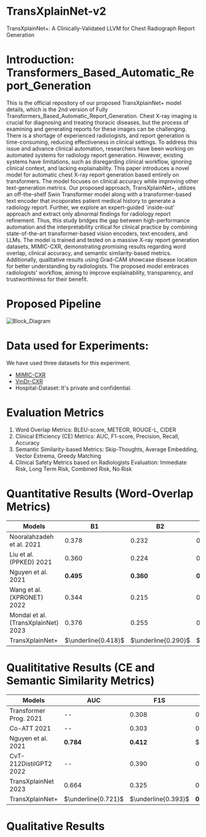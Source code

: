 # TransXplainNet-v2
TransXplainNet+: A Clinically-Validated LLVM for Chest Radiograph Report Generation


# Introduction: Transformers_Based_Automatic_Report_Generation
This is the official repository of our proposed TransXplainNet+ model details, which is the 2nd version of Fully Transformers_Based_Automatic_Report_Generation. Chest X-ray imaging is crucial for diagnosing and treating thoracic diseases, but the process of examining and generating reports for these images can be challenging. There is a shortage of experienced radiologists, and report generation is time-consuming, reducing effectiveness in clinical settings. To address this issue and advance clinical automation, researchers have been working on automated systems for radiology report generation. However, existing systems have limitations, such as disregarding clinical workflow, ignoring clinical context, and lacking explainability. This paper introduces a novel model for automatic chest X-ray report generation based entirely on transformers. The model focuses on clinical accuracy while improving other text-generation metrics. Our proposed approach, TransXplainNet+, utilizes an off-the-shelf Swin Transformer model along with a transformer-based text encoder that incoporates patient medical history to generate a radiology report. Further, we explore an expert-guided `inside-out' approach and extract only abnormal findings for radiology report refinement. Thus, this study bridges the gap between high-performance automation and the interpretability critical for clinical practice by combining state-of-the-art transformer-based vision encoders, text encoders, and LLMs. The model is trained and tested on a massive X-ray report generation datasets, MIMIC-CXR, demonstrating promising results regarding word overlap, clinical accuracy, and semantic similarity-based metrics. Additionally, qualitative results using Grad-CAM showcase disease location for better understanding by radiologists. The proposed model embraces radiologists' workflow, aiming to improve explainability, transparency, and trustworthiness for their benefit.

# Proposed Pipeline
![Block_Diagram](https://github.com/user-attachments/assets/0100a072-0d41-4387-82c9-e5cf3db32867)


# Data used for Experiments: 

We have used three datasets for this experiment.
  - [MIMIC-CXR](https://physionet.org/content/mimiciii-demo/1.4/)
  - [VinDr-CXR](https://vindr.ai/datasets/cxr)
  - Hospital-Dataset: It's private and confidential.

# Evaluation Metrics 
1. Word Overlap Metrics: BLEU-score, METEOR, ROUGE-L, CIDER
2. Clinical Efficiency (CE) Metrics: AUC, F1-score, Precision, Recall, Accuracy
3. Semantic Similarity-based Metrics: Skip-Thoughts, Average Embedding, Vector Extrema, Greedy Matching
4. Clinical Safety Metrics based on Radiologists Evaluation: Immediate Risk, Long Term Risk, Combined Risk, No Risk

# Quantitative Results (Word-Overlap Metrics)

| **Models**                             | **B1**   | **B2**   | **B3**   | **B4**   | **METEOR** | **ROUGE-L** | **CIDER**    |
|----------------------------------------|----------|----------|----------|----------|------------|-------------|--------------|
| Nooralahzadeh et al. 2021             | 0.378    | 0.232    | 0.154    | 0.107    | 0.145      | 0.272       | --           |
| Liu et al. (PPKED) 2021                         | 0.360    | 0.224    | 0.149    | 0.106    | 0.149      | 0.284       | --           |
| Nguyen et al. 2021                  | **0.495**| **0.360**| **0.278**| **0.224**| **0.222**  | **0.390**   | --           |
| Wang et al. (XPRONET) 2022                        | 0.344    | 0.215    | 0.146    | 0.105    | 0.138      | 0.279       | --           |
| Mondal et al. (TransXplainNet) 2023                | 0.376    | 0.255    | 0.187    | 0.145    | 0.161      | 0.310       | _0.219_      |
| TransXplainNet+                        |$\underline{0.418}$ | $\underline{0.290}$ |$\underline{0.215}$ | $\underline{0.168}$ | $\underline{0.179}$  |$\underline{0.330}$ | **0.279**    |

# Qualititative Results (CE and Semantic Similarity Metrics)

| **Models**                             | **AUC**   | **F1S**  | **Precision** | **Recall**  | **Accuracy** | **ST**    | **AE**    | **VE**    | **GM**    |
|----------------------------------------|-----------|----------|---------------|-------------|--------------|-----------|-----------|-----------|-----------|
| Transformer Prog. 2021              | --        | 0.308    | 0.240         | **0.428**   | --           | --        | --        | --        | --        |
| Co-ATT 2021                        | --        | 0.303    | 0.352         | 0.298       | --           | --        | --        | --        | --        |
| Nguyen et al. 2021                 | **0.784** | **0.412**| $\underline{0.432}$ | $\underline{0.418}$  | **0.887**    | --        | --        | --        | --        |
| CvT-212DistilGPT2 2022             | --        | 0.390    | 0.365         | 0.418       | --           | --        | --        | --        | --        |
| TransXplainNet 2023                | 0.664     | 0.325    | 0.321         | 0.361       | 0.793        | $\underline{0.738}$ | $\underline{0.937}$   |$\underline{0.508}$    | $\underline{0.765}$  |
| TransXplainNet+                        | $\underline{0.721}$ | $\underline{0.393}$ | **0.457**     | 0.395       | $\underline{0.829}$     | **0.744** | **0.945** | **0.533** | **0.781** |

# Qualitative Results

